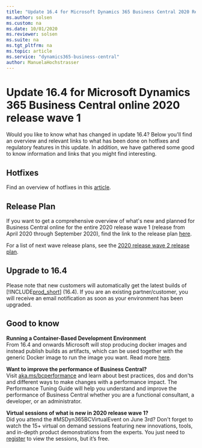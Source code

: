 ```yaml
---
title: "Update 16.4 for Microsoft Dynamics 365 Business Central 2020 Release Wave 1"
ms.author: solsen
ms.custom: na
ms.date: 10/01/2020
ms.reviewer: solsen
ms.suite: na
ms.tgt_pltfrm: na
ms.topic: article
ms.service: "dynamics365-business-central"
author: ManuelaHochstrasser
---
```


# Update 16.4 for Microsoft Dynamics 365 Business Central online 2020 release wave 1

Would you like to know what has changed in update 16.4? Below you'll find an overview and relevant links to what has been done on hotfixes and regulatory features in this update. In addition, we have gathered some good to know information and links that you might find interesting.

## Hotfixes

Find an overview of hotfixes in this [article](https://support.microsoft.com/help/4563415).

## Release Plan

If you want to get a comprehensive overview of what's new and planned for Business Central online for the entire 2020 release wave 1 (release from April 2020 through September 2020), find the link to the release plan [here](/dynamics365-release-plan/2020wave1/dynamics365-business-central/planned-features).

For a list of next wave release plans, see the [2020 release wave 2 release plan](https://docs.microsoft.com/dynamics365-release-plan/2020wave2/smb/dynamics365-business-central/planned-features).

## Upgrade to 16.4

Please note that new customers will automatically get the latest builds of [!INCLUDE[prod_short](../developer/includes/prod_short.md)] (16.4). If you are an existing partner/customer, you will receive an email notification as soon as your environment has been upgraded. 

## Good to know

**Running a Container-Based Development Environment**  
From 16.4 and onwards Microsoft will stop producing docker images and instead publish builds as artifacts, which can be used together with the generic Docker image to run the image you want. Read more [here](../developer/devenv-running-container-development.md).

**Want to improve the performance of Business Central?**  
Visit [aka.ms/bcperformance](https://aka.ms/bcperformance) 
and learn about best practices, dos and don'ts and different ways to make changes with a performance impact. The Performance Tuning Guide will help you understand and improve the performance of Business Central whether you are a functional consultant, a developer, or an administrator.

**Virtual sessions of what is new in 2020 release wave 1?**  
Did you attend the #MSDyn365BCVirtualEvent on June 3rd? Don't forget to watch the 15+ virtual on demand sessions featuring new innovations, tools, and in-depth product demonstrations from the experts. You just need to [register](https://vshow.on24.com/vshow/BCVE/registration/17187) to view the sessions, but it’s free. 